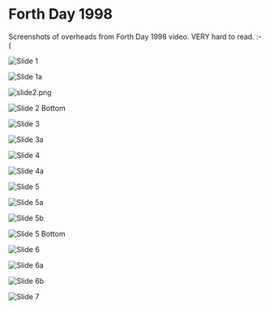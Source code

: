 # Forth Day 1998

Screenshots of overheads from Forth Day 1998 video.
VERY hard to read. :-(

![Slide 1](slide1.png)

![Slide 1a](slide1a.png)

![slide2.png](slide2.png)

![Slide 2 Bottom](slide2_bottom1.png)

![Slide 3](slide3.png)

![Slide 3a](slide3a.png)

![Slide 4](slide4.png)

![Slide 4a](slide4a.png)

![Slide 5](slide5.png)

![Slide 5a](slide5a.png)

![Slide 5b](slide5b.png)

![Slide 5 Bottom](slide5_bottom1.png)

![Slide 6](slide6.png)

![Slide 6a](slide6a.png)

![Slide 6b](slide6b.png)

![Slide 7](slide7.png)

